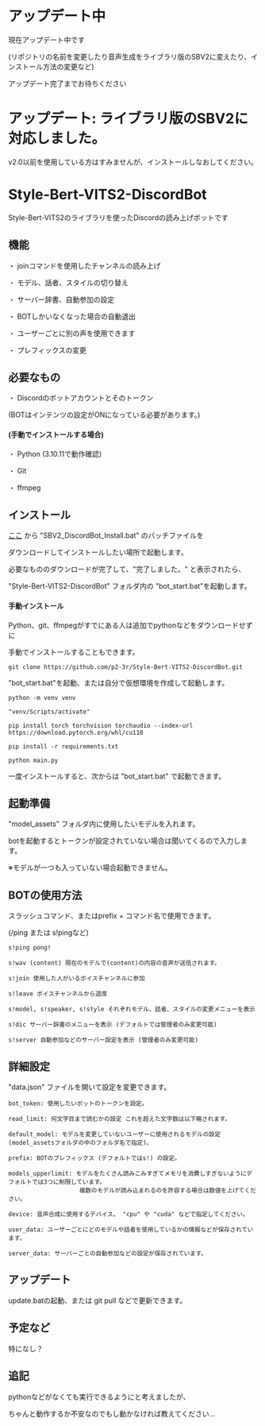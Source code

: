 # アップデート中

現在アップデート中です

(リポジトリの名前を変更したり音声生成をライブラリ版のSBV2に変えたり、インストール方法の変更など)

アップデート完了までお待ちください

# アップデート: ライブラリ版のSBV2に対応しました。

v2.0以前を使用している方はすみませんが、インストールしなおしてください。

# Style-Bert-VITS2-DiscordBot

Style-Bert-VITS2のライブラリを使ったDiscordの読み上げボットです

## 機能

・ joinコマンドを使用したチャンネルの読み上げ

・ モデル、話者、スタイルの切り替え

・ サーバー辞書、自動参加の設定

・ BOTしかいなくなった場合の自動退出

・ ユーザーごとに別の声を使用できます

・ プレフィックスの変更

## 必要なもの

・ Discordのボットアカウントとそのトークン

(BOTはインテンツの設定がONになっている必要があります。)

#### (手動でインストールする場合)

・ Python (3.10.11で動作確認)

・ Git

・ ffmpeg

## インストール

[ここ](https://github.com/p2-3r/Style-Bert-VITS2-DiscordBot/releases/download/v2.0/SBV2_DiscordBot_Install.bat) から "SBV2_DiscordBot_Install.bat" のバッチファイルを

ダウンロードしてインストールしたい場所で起動します。

必要なもののダウンロードが完了して、"完了しました。" と表示されたら、

"Style-Bert-VITS2-DiscordBot" フォルダ内の "bot_start.bat"を起動します。

#### 手動インストール

Python、git、ffmpegがすでにある人は追加でpythonなどをダウンロードせずに

手動でインストールすることもできます。

```
git clone https://github.com/p2-3r/Style-Bert-VITS2-DiscordBot.git
```

"bot_start.bat"を起動、または自分で仮想環境を作成して起動します。

```
python -m venv venv

"venv/Scripts/activate"

pip install torch torchvision torchaudio --index-url https://download.pytorch.org/whl/cu118

pip install -r requirements.txt

python main.py
```

一度インストールすると、次からは "bot_start.bat" で起動できます。

## 起動準備

"model_assets" フォルダ内に使用したいモデルを入れます。

botを起動するとトークンが設定されていない場合は聞いてくるので入力します。

※モデルが一つも入っていない場合起動できません。

## BOTの使用方法

スラッシュコマンド、またはprefix + コマンド名で使用できます。 

(/ping または s!pingなど)

```
s!ping pong!

s!wav (content) 現在のモデルで(content)の内容の音声が送信されます。

s!join 使用した人がいるボイスチャンネルに参加

s!leave ボイスチャンネルから退席

s!model, s!speaker, s!style それぞれモデル、話者、スタイルの変更メニューを表示

s!dic サーバー辞書のメニューを表示 (デフォルトでは管理者のみ変更可能)

s!server 自動参加などのサーバー設定を表示 (管理者のみ変更可能)
```

## 詳細設定

"data.json" ファイルを開いて設定を変更できます。

```
bot_token: 使用したいボットのトークンを設定。

read_limit: 何文字目まで読むかの設定 これを超えた文字数は以下略されます。

default_model: モデルを変更していないユーザーに使用されるモデルの設定 (model_assetsフォルダの中のフォルダ名で指定)。

prefix: BOTのプレフィックス (デフォルトではs!) の設定。

models_upperlimit: モデルをたくさん読みこみすぎてメモリを消費しすぎないようにデフォルトでは3つに制限しています。
                    複数のモデルが読み込まれるのを許容する場合は数値を上げてください。

device: 音声合成に使用するデバイス。 "cpu" や "cuda" などで指定してください。

user_data: ユーザーごとにどのモデルや話者を使用しているかの情報などが保存されています。

server_data: サーバーごとの自動参加などの設定が保存されています。
```

## アップデート

update.batの起動、または git pull などで更新できます。

## 予定など

特になし？

## 追記

pythonなどがなくても実行できるようにと考えましたが、

ちゃんと動作するか不安なのでもし動かなければ教えてください...
